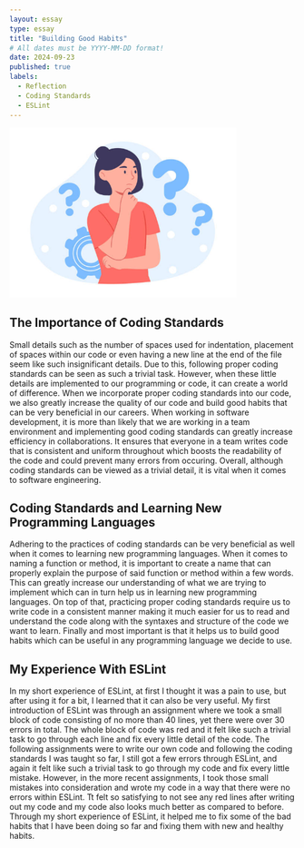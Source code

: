 ```yaml
---
layout: essay
type: essay
title: "Building Good Habits"
# All dates must be YYYY-MM-DD format!
date: 2024-09-23
published: true
labels:
  - Reflection
  - Coding Standards
  - ESLint
---
```


<img width="400px" class="rounded float-start pe-4" src="../img/Reflection.jpg">

## The Importance of Coding Standards 

Small details such as the number of spaces used for indentation, placement of spaces within our code or even having a new line at the end of the file seem like such insignificant details. Due to this, following proper coding standards can be seen as such a trivial task. However, when these little details are implemented to our programming or code, it can create a world of difference. When we incorporate proper coding standards into our code, we also greatly increase the quality of our code and build good habits that can be very beneficial in our careers. When working in software development, it is more than likely that we are working in a team environment and implementing good coding standards can greatly increase efficiency in collaborations. It ensures that everyone in a team writes code that is consistent and uniform throughout which boosts the readability of the code and could prevent many errors from occuring. Overall, although coding standards can be viewed as a trivial detail, it is vital when it comes to software engineering. 

## Coding Standards and Learning New Programming Languages

Adhering to the practices of coding standards can be very beneficial as well when it comes to learning new programming languages. When it comes to naming a function or method, it is important to create a name that can properly explain the purpose of said function or method within a few words. This can greatly increase our understanding of what we are trying to implement which can in turn help us in learning new programming languages. On top of that, practicing proper coding standards require us to write code in a consistent manner making it much easier for us to read and understand the code along with the syntaxes and structure of the code we want to learn. Finally and most important is that it helps us to build good habits which can be useful in any programming language we decide to use. 

## My Experience With ESLint

In my short experience of ESLint, at first I thought it was a pain to use, but after using it for a bit, I learned that it can also be very useful. My first introduction of ESLint was through an assignment where we took a small block of code consisting of no more than 40 lines, yet there were over 30 errors in total. The whole block of code was red and it felt like such a trivial task to go through each line and fix every little detail of the code. The following assignments were to write our own code and following the coding standards I was taught so far, I still got a few errors through ESLint, and again it felt like such a trivial task to go through my code and fix every little mistake. However, in the more recent assignments, I took those small mistakes into consideration and wrote my code in a way that there were no errors within ESLint. Tt felt so satisfying to not see any red lines after writing out my code and my code also looks much better as compared to before. Through my short experience of ESLint, it helped me to fix some of the bad habits that I have been doing so far and fixing them with new and healthy habits. 
